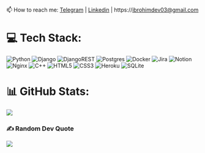 <!-- #  About Me:
🔭 I’m currently working on Backend Side Technologies

🌱 I’m currently learning Backend developing, some devops skills --->

📫 How to reach me: [Telegram](https://t.me/acuere) | [Linkedin](https://linkedin.com/in/acuere) | https://ibrohimdev03@gmail.com 

<!-- 😄 Pronouns: he/him -->

<!--## 🌐 Socials:
 [![Facebook](https://img.shields.io/badge/Facebook-%231877F2.svg?logo=Facebook&logoColor=white)](https://facebook.com/theacuere) 
[![LinkedIn](https://img.shields.io/badge/LinkedIn-%230077B5.svg?logo=linkedin&logoColor=white)](https://linkedin.com/in/acuere) [![Telegram](https://img.shields.io/badge/-Telegram-red?color=white&logo=telegram&logoColor=white)](https://t.me/acuere)-->

# 💻 Tech Stack:
![Python](https://img.shields.io/badge/python-3670A0?style=for-the-badge&logo=python&logoColor=ffdd54) ![Django](https://img.shields.io/badge/django-%23092E20.svg?style=for-the-badge&logo=django&logoColor=white) ![DjangoREST](https://img.shields.io/badge/DJANGO-REST-ff1709?style=for-the-badge&logo=django&logoColor=white&color=ff1709&labelColor=gray) ![Postgres](https://img.shields.io/badge/postgres-%23316192.svg?style=for-the-badge&logo=postgresql&logoColor=white) ![Docker](https://img.shields.io/badge/docker-%230db7ed.svg?style=for-the-badge&logo=docker&logoColor=white) ![Jira](https://img.shields.io/badge/jira-%230A0FFF.svg?style=for-the-badge&logo=jira&logoColor=white) ![Notion](https://img.shields.io/badge/Notion-%23000000.svg?style=for-the-badge&logo=notion&logoColor=white) ![Nginx](https://img.shields.io/badge/nginx-%23009639.svg?style=for-the-badge&logo=nginx&logoColor=white) ![C++](https://img.shields.io/badge/c++-%2300599C.svg?style=for-the-badge&logo=c%2B%2B&logoColor=white) ![HTML5](https://img.shields.io/badge/html5-%23E34F26.svg?style=for-the-badge&logo=html5&logoColor=white) ![CSS3](https://img.shields.io/badge/css3-%231572B6.svg?style=for-the-badge&logo=css3&logoColor=white) ![Heroku](https://img.shields.io/badge/heroku-%23430098.svg?style=for-the-badge&logo=heroku&logoColor=white) ![SQLite](https://img.shields.io/badge/sqlite-%2307405e.svg?style=for-the-badge&logo=sqlite&logoColor=white) 
# 📊 GitHub Stats:
<!-- ![](https://github-readme-stats.vercel.app/api?username=acuere&theme=dracula&hide_border=false&include_all_commits=true&count_private=false)<br/> -->
![](https://github-readme-streak-stats.herokuapp.com/?user=acuere&theme=dracula&hide_border=false)<br/>
<!-- ![](https://github-readme-stats.vercel.app/api/top-langs/? 
username=acuere&theme=dracula&hide_border=false&include_all_commits=true&count_private=false&layout=compact)-->

### ✍️ Random Dev Quote
![](https://quotes-github-readme.vercel.app/api?type=horizontal&theme=tokyonight)


 <!--  ### 😂 Random Dev Meme
  <img src="https://random-memer.herokuapp.com/" width="512px"/> -->


  <!-- Proudly created with GPRM ( https://gprm.itsvg.in ) -->
  
